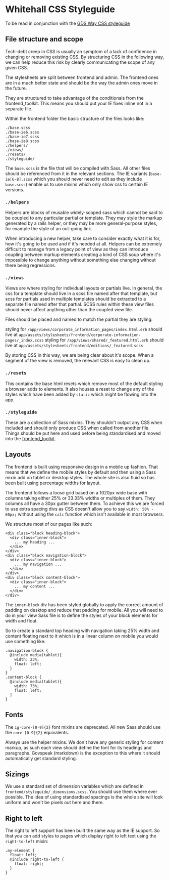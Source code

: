 # Whitehall CSS Styleguide

To be read in conjunction with the [GDS Way CSS styleguide](https://gds-way.cloudapps.digital/manuals/programming-languages/css.html)

## File structure and scope

Tech-debt creep in CSS is usually an symptom of a lack of confidence in changing or removing existing CSS. By structuring CSS in the following way, we can help reduce this risk by clearly communicating the scope of any given CSS.

The stylesheets are split between frontend and admin. The frontend ones are in a much better state and should be the way the admin ones move in the future.

They are structured to take advantage of the conditionals from the frontend_toolkit. This means you should put your IE fixes inline not in a separate file.

Within the frontend folder the basic structure of the files looks like:

    ./base.scss
    ./base-ie6.scss
    ./base-ie7.scss
    ./base-ie8.scss
    ./helpers/
    ./views/
    ./resets/
    ./styleguide/


The `base.scss` is the file that will be compiled with Sass.
All other files should be referenced from it in the relevant sections.
The IE variants (`base-ie[6-8].scss` which you should never need to edit as they include `base.scss`) enable us to use mixins which only show css to certain IE versions.


### `./helpers`

Helpers are blocks of reusable widely-scoped sass which cannot be said to be coupled to any particular partial or template. They may style the markup generated by a rails helper, or they may be more general-purpose styles, for example the style of an out-going link.

When introducing a new helper, take care to consider exactly what it is for, how it's going to be used and if it's needed at all. Helpers can be extremely difficult to manage from a legacy point of view as they can introduce coupling between markup elements creating a kind of CSS soup where it's impossible to change anything without something else changing without there being regressions.

### `./views`

Views are where styling for individual layouts or partials live. In general, the css for a template should live in a scss file named after that template, but scss for partials used in multiple templates should be extracted to a separate file named after that partial. SCSS rules within these view files should never affect anything other than the coupled view file.

Files should be placed and named to match the partial they are styling:

styling for `/app/views/corporate_information_pages/index.html.erb` should live at `app/assets/stylesheets/frontend/corporate-information-pages/_index.scss`
styling for `/app/views/shared/_featured.html.erb` should live at `app/assets/stylesheets/frontend/editions/_featured.scss`

By storing CSS in this way, we are being clear about it's scope. When a segment of the view is removed, the relevant CSS is easy to clean up.

### `./resets`

This contains the base html resets which remove most of the default styling a browser adds to elements. It also houses a reset to change any of the styles which have been added by `static` which might be flowing into the app.

### `./styleguide`

These are a collection of Sass mixins. They shouldn't output any CSS when included and should only produce CSS when called from another file. Things should be put here and used before being standardised and moved into the [frontend_toolkit](https://github.com/alphagov/govuk_frontend_toolkit).

## Layouts

The frontend is built using responsive design in a mobile up fashion. That means that we define the mobile styles by default and then using a Sass mixin add on tablet or desktop styles. The whole site is also fluid so has been built using percentage widths for layout.

The frontend follows a loose grid based on a 1020px wide base with columns taking either 25% or 33.33% widths or multiples of them. They columns all have a 30px gutter between them. To achieve this we are forced to use extra spacing divs as CSS doesn't allow you to say `width: 50% - 60px;` without using the `calc` function which isn't available in most browsers.

We structure most of our pages like such:

    <div class="block heading-block">
      <div class="inner-block">
        ... my heading ...
      </div>
    </div>
    <div class="block navigation-block">
      <div class="inner-block">
        ... my navigation ...
      </div>
    </div>
    <div class="block content-block">
      <div class="inner-block">
        ... my content ...
      </div>
    </div>

The `inner-block` div has been styled globally to apply the correct amount of padding on desktop and reduce that padding for mobile. All you will need to do in your view Sass file is to define the styles of your block elements for width and float.

So to create a standard top heading with navigation taking 25% width and content floating next to it which is in a linear column on mobile you would use something like:

    .navigation-block {
      @include media(tablet){
        width: 25%;
        float: left;
      }
    }
    .content-block {
      @include media(tablet){
        width: 75%;
        float: left;
      ]
    }

## Fonts

The `ig-core-[0-9]{2}` font mixins are deprecated. All new Sass should use the `core-[0-9]{2}` equivalents.

Always use the helper mixins. We don't have any generic styling for content markup, as such each view should define the font for its headings and paragraphs. Govspeak (markdown) is the exception to this where it should automatically get standard styling.

## Sizings

We use a standard set of dimension variables which are defined in `frontend/styleguide/_dimensions.scss`. You should use them where ever possible. The idea of using standardised spacings is the whole site will look uniform and won't be pixels out here and there.

## Right to left

The right to left support has been built the same way as the IE support. So that you can add styles to pages which display right to left text using the `right-to-left` mixin:

    .my-element {
      float: left;
      @include right-to-left {
        float: right;
      }
    }

